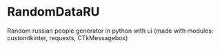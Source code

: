# RandomDataRU
Random russian people generator in python with ui (made with modules: customtkinter, requests, CTkMessagebox)
